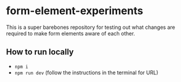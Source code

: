 # form-element-experiments

This is a super barebones repository for testing out what changes are required to make form elements aware of each other.

## How to run locally
- `npm i`
- `npm run dev` (follow the instructions in the terminal for URL)

